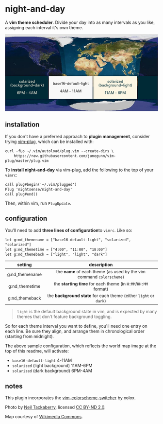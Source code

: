 # night-and-day

A **vim theme scheduler**. Divide your day into as many intervals as you like, assigning each interval it's own theme.

![](map.jpg)

## installation

If you don't have a preferred approach to **plugin management**, consider trying [vim-plug](https://github.com/junegunn/vim-plug), which can be installed with:

~~~
curl -fLo ~/.vim/autoload/plug.vim --create-dirs \
    https://raw.githubusercontent.com/junegunn/vim-plug/master/plug.vim
~~~

To **install night-and-day** via vim-plug, add the following to the top of your `vimrc`:

~~~
call plug#begin('~/.vim/plugged')
Plug 'nightsense/night-and-day'
call plug#end()
~~~

Then, within vim, run `PlugUpdate`.

## configuration

You'll need to add **three lines of configuration**to `vimrc`. Like so:

```
let g:nd_themename = ["base16-default-light", "solarized", "solarized"]
let g:nd_themetime = ["4:00", "11:00", "18:00"]
let g:nd_themeback = ["light", "light", "dark"]
```

setting        | description
:-------------:|:----------:
g:nd_themename | the **name** of each theme (as used by the vim command `colorscheme`)
g:nd_themetime | the **starting time** for each theme (in `H:MM`/`HH:MM` format)
g:nd_themeback | the **background state** for each theme (either `light` or `dark`)

> `light` is the default background state in vim, and is expected by many themes that don't feature background toggling.

So for each theme interval you want to define, you'll need one entry on each line. Be sure they align, and arrange them in chronological order (starting from midnight).

The above sample configuration, which reflects the world map image at the top of this readme, will activate:

- `base16-default-light` 4-11AM
- `solarized` (light background) 11AM-6PM
- `solarized` (dark background) 6PM-4AM

## notes

This plugin incorporates the [vim-colorscheme-switcher](https://github.com/xolox/vim-colorscheme-switcher) by xolox.

Photo by [Neil Tackaberry](https://www.flickr.com/photos/23629083@N03/6904426431), licensed [CC BY-ND 2.0](https://creativecommons.org/licenses/by-nd/2.0/).

Map courtesy of [Wikimedia Commons](https://commons.wikimedia.org/wiki/File:Daylight_Map,_nonscientific_(0900_UTC).jpg).
